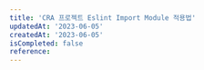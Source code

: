 ```yaml
---
title: 'CRA 프로젝트 Eslint Import Module 적용법'
updatedAt: '2023-06-05'
createdAt: '2023-06-05'
isCompleted: false
reference:
---
```

